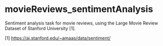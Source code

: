 # movieReviews_sentimentAnalysis
Sentiment analysis task for movie reviews, using the Large Movie Review Dataset of Stanford University [1].

[1] https://ai.stanford.edu/~amaas/data/sentiment/
